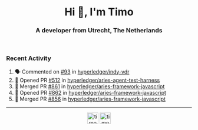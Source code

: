 <h1 align="center">Hi 👋, I'm Timo</h1>
<h3 align="center">A developer from Utrecht, The Netherlands</h3>
<br/>
<!-- https://github.com/rahuldkjain/github-profile-readme-generator --!>

<!--  <p align="left"><img src="https://github-readme-stats.vercel.app/api?username=timoglastra&show_icons=true&count_private=true&" alt="timoglastra" /></p> --!>

<!--
Github language stats
<p align="left"><img src="https://github-readme-stats.vercel.app/api/top-langs/?username=timoglastra&layout=compact" alt="timoglastra" /><p>
-->

<!-- Codestats language stats -->
<!-- <p align="left"><img src="https://codestats-readme.vercel.app/api/top-langs/?username=timoglastra&layout=compact&language_count=12" alt="timoglastra" /><p>    --!>
  
<h3>Recent Activity</h3>

<!--START_SECTION:activity-->
1. 🗣 Commented on [#93](https://github.com/hyperledger/indy-vdr/issues/93) in [hyperledger/indy-vdr](https://github.com/hyperledger/indy-vdr)
2. 💪 Opened PR [#512](https://github.com/hyperledger/aries-agent-test-harness/pull/512) in [hyperledger/aries-agent-test-harness](https://github.com/hyperledger/aries-agent-test-harness)
3. 🎉 Merged PR [#861](https://github.com/hyperledger/aries-framework-javascript/pull/861) in [hyperledger/aries-framework-javascript](https://github.com/hyperledger/aries-framework-javascript)
4. 💪 Opened PR [#862](https://github.com/hyperledger/aries-framework-javascript/pull/862) in [hyperledger/aries-framework-javascript](https://github.com/hyperledger/aries-framework-javascript)
5. 🎉 Merged PR [#856](https://github.com/hyperledger/aries-framework-javascript/pull/856) in [hyperledger/aries-framework-javascript](https://github.com/hyperledger/aries-framework-javascript)
<!--END_SECTION:activity-->

---

<p align="center">
<a href="https://twitter.com/timoglastra" target="blank"><img align="center" src="https://cdn.jsdelivr.net/npm/simple-icons@3.0.1/icons/twitter.svg" alt="timoglastra" height="30" width="30" /></a>
<a href="https://linkedin.com/in/timoglastra" target="blank"><img align="center" src="https://cdn.jsdelivr.net/npm/simple-icons@3.0.1/icons/linkedin.svg" alt="timoglastra" height="30" width="30" /></a>
</p>



